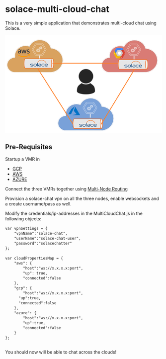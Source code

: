 # solace-multi-cloud-chat

This is a very simple application that demonstrates multi-cloud chat using Solace.

![alt text](resources/multi-cloud.png "Multi-cloud chat architecture")


## Pre-Requisites
Startup a VMR in 

   * [GCP](https://github.com/SolaceLabs/solace-gcp-quickstart)
   * [AWS](https://aws.amazon.com/quickstart/architecture/solace-vmr/)
   * [AZURE](https://github.com/SolaceProducts/solace-azure-quickstart-template)

   Connect the three VMRs together using [Multi-Node Routing](https://docs.solace.com/Features/Multi-Node-Routing.htm) 

Provision a solace-chat vpn on all the three nodes, enable websockets and a create username/pass as well.

Modify the credentials/ip-addresses in the MultiCloudChat.js in the following objects:
```
var vpnSettings = {
    "vpnName":"solace-chat",
    "userName":"solace-chat-user",
    "password":"solacechatter"
};

var cloudPropertiesMap = {
    "aws": {
        "host":"ws://x.x.x.x:port",
        "up": true,
        "connected":false
    },
    "gcp": {
        "host":"ws://x.x.x.x:port",
      "up":true,
      "connected":false  
    },
    "azure": {
        "host":"ws://x.x.x.x:port",
        "up":true,
        "connected":false
    }
};


```

You should now will be able to chat across the clouds!


